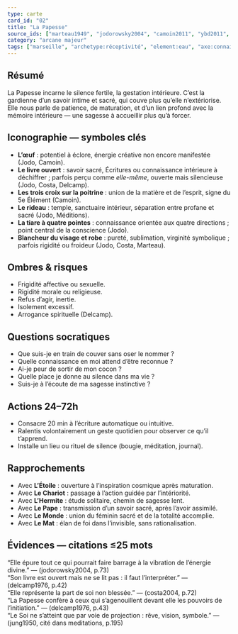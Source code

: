 ```yaml
---
type: carte
card_id: "02"
title: "La Papesse"
source_ids: ["marteau1949", "jodorowsky2004", "camoin2011", "ybd2011", "delcamp1976", "nadolny2023", "jung1950", "meditations"]
category: "arcane majeur"
tags: ["marseille", "archetype:réceptivité", "element:eau", "axe:connaissance"]
---
```


## Résumé
La Papesse incarne le silence fertile, la gestation intérieure. C’est la gardienne d’un savoir intime et sacré, qui couve plus qu’elle n’extériorise. Elle nous parle de patience, de maturation, et d’un lien profond avec la mémoire intérieure — une sagesse à accueillir plus qu’à forcer.

## Iconographie — symboles clés
- **L’œuf** : potentiel à éclore, énergie créative non encore manifestée (Jodo, Camoin).
- **Le livre ouvert** : savoir sacré, Écritures ou connaissance intérieure à déchiffrer ; parfois perçu comme *elle-même*, ouverte mais silencieuse (Jodo, Costa, Delcamp).
- **Les trois croix sur la poitrine** : union de la matière et de l’esprit, signe du 5e Élément (Camoin).
- **Le rideau** : temple, sanctuaire intérieur, séparation entre profane et sacré (Jodo, Méditions).
- **La tiare à quatre pointes** : connaissance orientée aux quatre directions ; point central de la conscience (Jodo).
- **Blancheur du visage et robe** : pureté, sublimation, virginité symbolique ; parfois rigidité ou froideur (Jodo, Costa, Marteau).

## Ombres & risques
- Frigidité affective ou sexuelle.
- Rigidité morale ou religieuse.
- Refus d’agir, inertie.
- Isolement excessif.
- Arrogance spirituelle (Delcamp).

## Questions socratiques
- Que suis-je en train de couver sans oser le nommer ?
- Quelle connaissance en moi attend d’être reconnue ?
- Ai-je peur de sortir de mon cocon ?
- Quelle place je donne au silence dans ma vie ?
- Suis-je à l’écoute de ma sagesse instinctive ?

## Actions 24–72h
- Consacre 20 min à l’écriture automatique ou intuitive.
- Ralentis volontairement un geste quotidien pour observer ce qu’il t’apprend.
- Installe un lieu ou rituel de silence (bougie, méditation, journal).

## Rapprochements
- Avec **L’Étoile** : ouverture à l’inspiration cosmique après maturation.
- Avec **Le Chariot** : passage à l’action guidée par l’intériorité.
- Avec **L’Hermite** : étude solitaire, chemin de sagesse lent.
- Avec **Le Pape** : transmission d’un savoir sacré, après l’avoir assimilé.
- Avec **Le Monde** : union du féminin sacré et de la totalité accomplie.
- Avec **Le Mat** : élan de foi dans l’invisible, sans rationalisation.

## Évidences — citations ≤25 mots
“Elle épure tout ce qui pourrait faire barrage à la vibration de l’énergie divine.” — (jodorowsky2004, p.73)  
“Son livre est ouvert mais ne se lit pas : il faut l’interpréter.” — (delcamp1976, p.42)  
“Elle représente la part de soi non blessée.” — (costa2004, p.72)  
“La Papesse confère à ceux qui s’agenouillent devant elle les pouvoirs de l’initiation.” — (delcamp1976, p.43)  
“Le Soi ne s’atteint que par voie de projection : rêve, vision, symbole.” — (jung1950, cité dans meditations, p.195)

